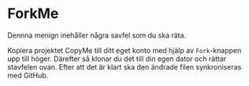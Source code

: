 # ForkMe
Dennna menign inehåller några savfel som du ska räta. 

Kopiera projektet CopyMe till ditt eget konto med hjälp av `Fork`-knappen upp till höger. Därefter så klonar du det till din egen dator och rättar stavfelen ovan. Efter att det är klart ska den ändrade filen synkroniseras med GitHub.
